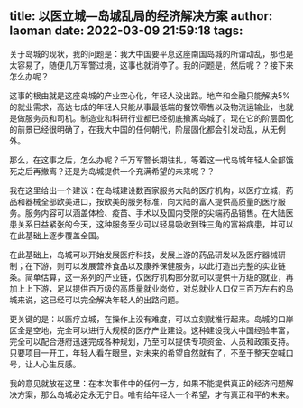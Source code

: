 title: 以医立城—岛城乱局的经济解决方案
author: laoman
date: 2022-03-09 21:59:18
tags:
---
关于岛城的现状，我的问题是：我大中国要平息这座南国岛城的所谓动乱，那也是太容易了，随便几万军警过境，这事也就消停了。我的问题是，然后呢？？接下来怎么办呢？

这事的根由就是这座岛城的产业空心化，年轻人没出路。地产和金融只能解决5%的就业需求，高达七成的年轻人只能从事最低端的餐饮零售以及物流运输业，也就是做服务员和司机。制造业和科研行业都已经彻底撤离岛城了。现在它的阶层固化的前景已经很明确了，在我大中国的任何朝代，阶层固化都会引发动乱，从无例外。

那么，在这事之后，怎么办呢？千万军警长期驻扎，等着这一代岛城年轻人全部饿死之后再撤离？还是为岛城提供一个充满希望的未来呢？？

我在这里给出一个建议：在岛城建设数百家服务大陆的医疗机构，以医疗立城，药品和器械全部欧美进口，按欧美的服务标准，向大陆的富人提供高质量的医疗服务。服务内容可以涵盖体检、疫苗、手术以及国内受限的尖端药品销售。在大陆医患关系日益紧张的今天，这种服务至少可以轻易吸收到珠三角的富裕病患，并可以在此基础上逐步覆盖全国。

在此基础上，岛城可以开始发展医疗科技，发展上游的药品研发以及医疗器械研制；在下游，则可以发展营养食品以及康养保健服务，以此打造出完整的实业链条。简单估算，这一系列的产业链，仅医疗机构部分就可以提供十万级的就业，再加上上下游，足以提供百万级的高质量就业岗位，对总就业人口仅三百万左右的岛城来说，这已经可以完全解决年轻人的出路问题。

更关键的是：以医疗立城，在操作上没有难度，可以立刻就推行起来。岛城的口岸区全是空地，完全可以进行大规模的医疗产业建设。这种建设我大中国经验丰富，完全可以配合港府迅速完成各种规划，乃至可以提供专项资金、人员和政策支持。只要项目一开工，年轻人看在眼里，对未来的希望自然就有了，不至于整天空喊口号，让人心生反感。

我的意见就放在这里：在本次事件中的任何一方，如果不能提供真正的经济问题解决方案，那么岛城必定永无宁日。唯有给年轻人一个希望，才有真正和平的未来。

